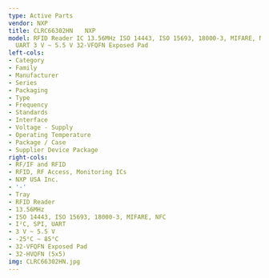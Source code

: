 ```yaml
---
type: Active Parts
vendor: NXP
title: CLRC66302HN　　NXP
model: RFID Reader IC 13.56MHz ISO 14443, ISO 15693, 18000-3, MIFARE, NFC I²C, SPI,
  UART 3 V ~ 5.5 V 32-VFQFN Exposed Pad
left-cols:
- Category
- Family
- Manufacturer
- Series
- Packaging 
- Type
- Frequency
- Standards
- Interface
- Voltage - Supply
- Operating Temperature
- Package / Case
- Supplier Device Package
right-cols:
- RF/IF and RFID
- RFID, RF Access, Monitoring ICs
- NXP USA Inc.
- '-'
- Tray 
- RFID Reader
- 13.56MHz
- ISO 14443, ISO 15693, 18000-3, MIFARE, NFC
- I²C, SPI, UART
- 3 V ~ 5.5 V
- -25°C ~ 85°C
- 32-VFQFN Exposed Pad
- 32-HVQFN (5x5)
img: CLRC66302HN.jpg
---
```


